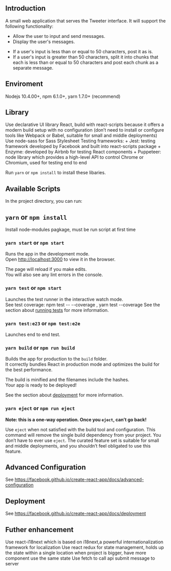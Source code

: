 ## Introduction 

  A small web application that serves the Tweeter interface. It will support the following functionality:
 - Allow the user to input and send messages.
 -  Display the user's messages.
  + If a user's input is less than or equal to 50 characters, post it as is.
  + If a user's input is greater than 50 characters, split it into chunks that each is less than or equal to 50 characters and post each chunk as a separate message.


## Enviroment 

  Nodejs 10.4.00+, npm 6.1.0+, yarn 1.7.0+ (recommend)


## Library

  Use declarative UI library React, build with react-scripts because it offers a modern build setup with no configuration (don’t need to install or configure tools like Webpack or Babel, suitable for small and middle deployments)
  Use node-sass for Sass Stylesheet
  Testing frameworks: 
     + Jest: testing framework developed by Facebook and built into react-scripts package
     + Enzyme: developed by Airbnb for testing React components
     + Puppeteer: node library which provides a high-level API to control Chrome or Chromium, used for testing end to end

Run `yarn` or `npm install` to install these libaries.

## Available Scripts

In the project directory, you can run:

## `yarn` or `npm install`
  Install node-modules pagkage, must be run script at first time 

### `yarn start` or `npm start`

Runs the app in the development mode.<br>
Open [http://localhost:3000](http://localhost:3000) to view it in the browser.

The page will reload if you make edits.<br>
You will also see any lint errors in the console.

### `yarn test` or `npm start`

Launches the test runner in the interactive watch mode.<br>
See test coverage: npm test -- --coverage  , yarn test --coverage
See the section about [running tests](https://facebook.github.io/create-react-app/docs/running-tests) for more information.

### `yarn test:e23` or `npm test:e2e`
Launches end to end test.<br>

### `yarn build` or `npm run build`

Builds the app for production to the `build` folder.<br>
It correctly bundles React in production mode and optimizes the build for the best performance.

The build is minified and the filenames include the hashes.<br>
Your app is ready to be deployed!

See the section about [deployment](https://facebook.github.io/create-react-app/docs/deployment) for more information.

### `yarn eject` or `npm run eject`

**Note: this is a one-way operation. Once you `eject`,  can’t go back!**

Use `eject` when not satisfied with the build tool and configuration. This command will remove the single build dependency from your project. You don’t have to ever use `eject`. The curated feature set is suitable for small and middle deployments, and you shouldn’t feel obligated to use this feature. 


## Advanced Configuration

See https://facebook.github.io/create-react-app/docs/advanced-configuration

## Deployment

See https://facebook.github.io/create-react-app/docs/deployment



## Futher enhancement
  Use react-i18next which is based on i18next,a powerful internationalization framework for localization
  Use react redux for state management, holds up the state within a single location when project is bigger, have more component use the same state
  Use fetch to call api submit message to server
